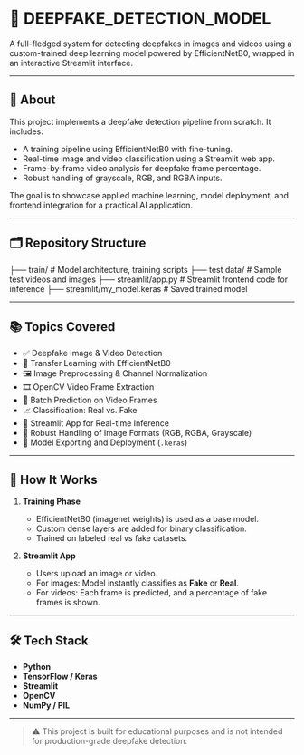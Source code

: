 # 🧠 DEEPFAKE_DETECTION_MODEL

A full-fledged system for detecting deepfakes in images and videos using a custom-trained deep learning model powered by EfficientNetB0, wrapped in an interactive Streamlit interface.

---

## 📌 About

This project implements a deepfake detection pipeline from scratch. It includes:

- A training pipeline using EfficientNetB0 with fine-tuning.
- Real-time image and video classification using a Streamlit web app.
- Frame-by-frame video analysis for deepfake frame percentage.
- Robust handling of grayscale, RGB, and RGBA inputs.

The goal is to showcase applied machine learning, model deployment, and frontend integration for a practical AI application.

---

## 🗂 Repository Structure

├── train/ # Model architecture, training scripts 
├── test data/ # Sample test videos and images
├── streamlit/app.py # Streamlit frontend code for inference 
├── streamlit/my_model.keras # Saved trained model


---

## 📚 Topics Covered

- ✅ Deepfake Image & Video Detection
- 🧠 Transfer Learning with EfficientNetB0
- 🖼️ Image Preprocessing & Channel Normalization
- 🎞️ OpenCV Video Frame Extraction
- 🔄 Batch Prediction on Video Frames
- 📈 Classification: Real vs. Fake
- 🧪 Streamlit App for Real-time Inference
- 🧼 Robust Handling of Image Formats (RGB, RGBA, Grayscale)
- 💾 Model Exporting and Deployment (`.keras`)

---

## 🚀 How It Works

1. **Training Phase**
   - EfficientNetB0 (imagenet weights) is used as a base model.
   - Custom dense layers are added for binary classification.
   - Trained on labeled real vs fake datasets.

2. **Streamlit App**
   - Users upload an image or video.
   - For images: Model instantly classifies as **Fake** or **Real**.
   - For videos: Each frame is predicted, and a percentage of fake frames is shown.

---

## 🛠️ Tech Stack

- **Python**
- **TensorFlow / Keras**
- **Streamlit**
- **OpenCV**
- **NumPy / PIL**

---

> ⚠️ This project is built for educational purposes and is not intended for production-grade deepfake detection.
